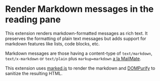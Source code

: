# Render Markdown messages in the reading pane

This extension renders markdown-formatted messages as rich text. It preserves the formatting of plain text messages but adds support for markdown features like lists, code blocks, etc.

Markdown messages are those having a content-type of `text/markdown`, `text/x-markdown` or `text/plain` plus `markup=markdown` [a la MailMate](https://blog.freron.com/2011/thoughts-on-writing-emails-using-markdown/).

This extension uses [marked.js](https://marked.js.org/) to render the markdown and [DOMPurify](https://github.com/cure53/DOMPurify) to sanitize the resulting HTML.
